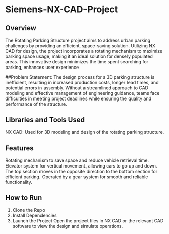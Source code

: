 # Siemens-NX-CAD-Project


## Overview
The Rotating Parking Structure project aims to address urban parking challenges by providing an efficient, space-saving solution. Utilizing NX CAD for design, the project incorporates a rotating mechanism to maximize parking space usage, making it an ideal solution for densely populated areas. This innovative design minimizes the time spent searching for parking, enhances user experience

##Problem Statement:
The design process for a 3D parking structure is inefficient, resulting in increased production costs, longer lead times, and potential errors in assembly. Without a streamlined approach to CAD modeling and effective management of engineering guidance, teams face difficulties in meeting project deadlines while ensuring the quality and performance of the structure.

## Libraries and Tools Used
NX CAD: Used for 3D modeling and design of the rotating parking structure.

## Features
Rotating mechanism to save space and reduce vehicle retrieval time.
Elevator system for vertical movement, allowing cars to go up and down.
The top section moves in the opposite direction to the bottom section for efficient parking.
Operated by a gear system for smooth and reliable functionality.


## How to Run
1. Clone the Repo
2. Install Dependencies
4. Launch the Project Open the project files in NX CAD or the relevant CAD software to view the design and simulate operations.
